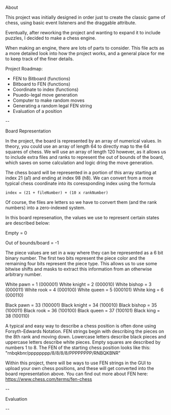 About

This project was initially designed in order just to create the classic game of chess, using basic event listeners and the draggable attribute.

Eventually, after reworking the project and wanting to expand it to include puzzles, I decided to make a chess engine.

When making an engine, there are lots of parts to consider. This file acts as a more detailed look into how the project works, and a general place for me to keep track of the finer details.

Project Roadmap:

- FEN to Bitboard (functions)
- Bitboard to FEN (functions)
- Coordinate to index (functions)
- Psuedo-legal move generation
- Computer to make random moves
- Generating a random legal FEN string
- Evaluation of a position

--

Board Representation

In the project, the board is represented by an array of numerical values. In theory, you could use an array of length 64 to directly map to the 64 squares of chess.
We will use an array of length 120 however, as it allows us to include extra files and ranks to represent the out of bounds of the board, which saves on some calculation
and logic dring the move generation.

The chess board will be represented in a portion of this array starting at index 21 (a1) and ending at index 98 (h8). We can convert from a more typical chess coordinate
into its coressponding index using the formula

    index = (21 + fileNumber) + (10 x rankNumber)

Of course, the files are letters so we have to convert them (and the rank numbers) into a zero-indexed system.

In this board represenation, the values we use to represent certain states are described below:

Empty = 0

Out of bounds/board = -1

The piece values are set in a way where they can be represented as a 6 bit binary number. The first two bits represent the piece color and the remaining four bits represent the piece type. This allows us to use some bitwise shifts and masks to extract this information from an otherwise arbitrary number.

White pawn = 1 (000001)
White knight = 2 (000010)
White bishop = 3 (000011)
White rook = 4 (000100)
White queen = 5 (000101)
White king = 6 (000110)

Black pawn = 33 (100001)
Black knight = 34 (100010)
Black bishop = 35 (100011)
Black rook = 36 (100100)
Black queen = 37 (100101)
Black king = 38 (100110)

A typical and easy way to describe a chess position is often done using Forsyth-Edwards Notation. FEN strings begin with describing the pieces on the 8th rank and moving down. Lowercase letters describe black pieces and uppercase letters describe white pieces. Empty squares are described by numbers 1 to 8. The FEN of the starting chess position looks like this: "rnbqkbnr/pppppppp/8/8/8/8/PPPPPPPP/RNBQKBNR"

Within this project, there will be ways to use FEN strings in the GUI to upload your own chess positions, and these will get converted into the board representation above. You can find out more about FEN here: https://www.chess.com/terms/fen-chess

--

Evaluation

--

